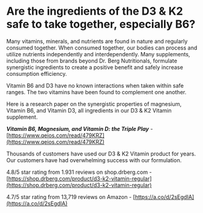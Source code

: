 # Are the ingredients of the D3 & K2 safe to take together, especially B6?

Many vitamins, minerals, and nutrients are found in nature and regularly consumed together. When consumed together, our bodies can process and utilize nutrients independently and interdependently. Many supplements, including those from brands beyond Dr. Berg Nutritionals, formulate synergistic ingredients to create a positive benefit and safely increase consumption efficiency.

Vitamin B6 and D3 have no known interactions when taken within safe ranges.  The two vitamins have been found to complement one another.

Here is a research paper on the synergistic properties of magnesium, Vitamin B6, and Vitamin D3, all ingredients in our D3 & K2 Vitamin supplement.

***Vitamin B6, Magnesium, and Vitamin D: the Triple Play*** - [https://www.qeios.com/read/479KRZ](https://www.qeios.com/read/479KRZ)

Thousands of customers have used our D3 & K2 Vitamin product for years.  Our customers have had overwhelming success with our formulation.

4.8/5 star rating from 1.931 reviews on shop.drberg.com - [https://shop.drberg.com/product/d3-k2-vitamin-regular](https://shop.drberg.com/product/d3-k2-vitamin-regular)

4.7/5 star rating from 13,719 reviews on Amazon - [https://a.co/d/2sEgdIA](https://a.co/d/2sEgdIA)